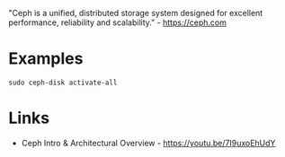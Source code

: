 "Ceph is a unified, distributed storage system designed for excellent performance, reliability and scalability." - <https://ceph.com>

# Examples

`sudo ceph-disk activate-all`

# Links

- Ceph Intro & Architectural Overview - <https://youtu.be/7I9uxoEhUdY>

